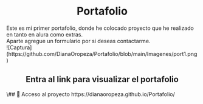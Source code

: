 
<h1 align="center"> Portafolio </h1>
Este es mi primer portafolio, donde he colocado proyecto que he realizado en tanto en alura como extras. </br>
Aparte agregue un formulario por si deseas contactarme. </br>
![Captura](https://github.com/DianaOropeza/Portafolio/blob/main/Imagenes/port1.png)

<h2 align="center"> Entra al link para visualizar el portafolio </h2>
\## 📁 Acceso al proyecto
https://dianaoropeza.github.io/Portafolio/

